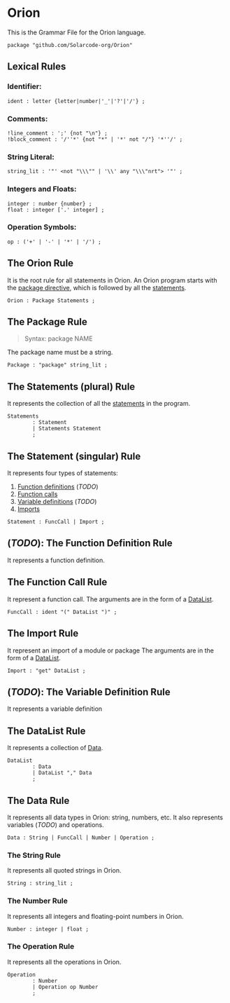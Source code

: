 <!-- 
Copyright © 2024 Arnab Phukan <iamarnab.phukan@gmail.com>

Licensed under the Apache License, Version 2.0 (the "License");
you may not use this file except in compliance with the License.
You may obtain a copy of the License at

	http://www.apache.org/licenses/LICENSE-2.0

Unless required by applicable law or agreed to in writing, software
distributed under the License is distributed on an "AS IS" BASIS,
WITHOUT WARRANTIES OR CONDITIONS OF ANY KIND, either express or implied.
See the License for the specific language governing permissions and
limitations under the License.
-->

# Orion

This is the Grammar File for the Orion language.

```
package "github.com/Solarcode-org/Orion"
```

## Lexical Rules

### Identifier:
```
ident : letter {letter|number|'_'|'?'|'/'} ;
```

### Comments:
```
!line_comment : ';' {not "\n"} ;
!block_comment : '/''*' {not "*" | '*' not "/"} '*''/' ;
```

### String Literal:
```
string_lit : '"' <not "\\\"" | '\\' any "\\\"nrt"> '"' ;
```

### Integers and Floats:
```
integer : number {number} ;
float : integer ['.' integer] ;
```

### Operation Symbols:
```
op : ('+' | '-' | '*' | '/') ;
```

## The Orion Rule

It is the root rule for all statements in Orion.
An Orion program starts with the [package directive](#the-package-rule),
which is followed by all the [statements](#the-statements-plural-rule).

```
Orion : Package Statements ;
```

## The Package Rule

> Syntax: package NAME

The package name must be a string.

```
Package : "package" string_lit ;
```

## The Statements (plural) Rule

It represents the collection of all the [statements](#the-statement-singular-rule) in the program.

```
Statements
        : Statement
        | Statements Statement
        ;
```

## The Statement (singular) Rule

It represents four types of statements:
  1. [Function definitions](#todo-the-function-definition-rule) (_TODO_)
  2. [Function calls](#the-function-call-rule)
  3. [Variable definitions](#todo-the-variable-definition-rule) (_TODO_)
  4. [Imports](#the-import-rule)

```
Statement : FuncCall | Import ; 
```

## (_TODO_): The Function Definition Rule

It represents a function definition.

## The Function Call Rule

It represent a function call.
The arguments are in the form of a [DataList](#the-datalist-rule).

```
FuncCall : ident "(" DataList ")" ;
```

## The Import Rule

It represent an import of a module or package
The arguments are in the form of a [DataList](#the-datalist-rule).

```
Import : "get" DataList ;
```


## (_TODO_): The Variable Definition Rule

It represents a variable definition

## The DataList Rule

It represents a collection of [Data](#the-data-rule).

```
DataList
        : Data
        | DataList "," Data
        ;
```

## The Data Rule

It represents all data types in Orion: string, numbers, etc.
It also represents variables (_TODO_) and operations.

```
Data : String | FuncCall | Number | Operation ;
```

### The String Rule

It represents all quoted strings in Orion.

```
String : string_lit ;
```

### The Number Rule

It represents all integers and floating-point numbers in Orion.

```
Number : integer | float ;
```

### The Operation Rule

It represents all the operations in Orion.

```
Operation 
        : Number
        | Operation op Number
        ;
```
